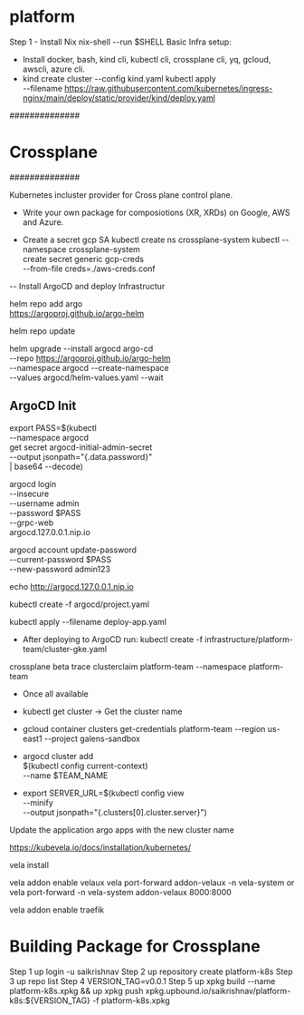 # platform

Step 1 - Install Nix
nix-shell --run $SHELL
Basic Infra setup:
- Install docker, bash, kind cli, kubectl cli, crossplane cli, yq, gcloud, awscli, azure cli.
- kind create cluster --config kind.yaml
kubectl apply \
    --filename https://raw.githubusercontent.com/kubernetes/ingress-nginx/main/deploy/static/provider/kind/deploy.yaml

##############
# Crossplane #
##############

Kubernetes incluster provider for Cross plane control plane. 

- Write your own package for composiotions (XR, XRDs) on Google, AWS and Azure.

- Create a secret gcp SA 
kubectl create ns crossplane-system
kubectl --namespace crossplane-system \
    create secret generic gcp-creds \
    --from-file creds=./aws-creds.conf



-- Install ArgoCD and deploy Infrastructur

helm repo add argo \
    https://argoproj.github.io/argo-helm

helm repo update

helm upgrade --install argocd argo-cd \
    --repo https://argoproj.github.io/argo-helm \
    --namespace argocd --create-namespace \
    --values argocd/helm-values.yaml --wait

## ArgoCD Init
export PASS=$(kubectl \
    --namespace argocd \
    get secret argocd-initial-admin-secret \
    --output jsonpath="{.data.password}" \
    | base64 --decode)

argocd login \
    --insecure \
    --username admin \
    --password $PASS \
    --grpc-web \
    argocd.127.0.0.1.nip.io

argocd account update-password \
    --current-password $PASS \
    --new-password admin123

echo http://argocd.127.0.0.1.nip.io

kubectl create -f argocd/project.yaml

kubectl apply --filename deploy-app.yaml

- After deploying to ArgoCD
run:
kubectl create -f infrastructure/platform-team/cluster-gke.yaml

crossplane beta trace clusterclaim platform-team --namespace platform-team

- Once all available
* kubectl get cluster -> Get the cluster name
* gcloud container clusters get-credentials platform-team --region us-east1 --project galens-sandbox

* argocd cluster add \
    $(kubectl config current-context) \
    --name $TEAM_NAME

* export SERVER_URL=$(kubectl config view \
    --minify \
    --output jsonpath="{.clusters[0].cluster.server}")

Update the application argo apps with the new cluster name

https://kubevela.io/docs/installation/kubernetes/

vela install

vela addon enable velaux
vela port-forward addon-velaux -n vela-system
or
vela port-forward -n vela-system addon-velaux 8000:8000

vela addon enable traefik



# Building Package for Crossplane

Step 1 up login -u saikrishnav 
Step 2 up repository create platform-k8s
Step 3 up repo list
Step 4 VERSION_TAG=v0.0.1
Step 5 up xpkg build --name platform-k8s.xpkg && up xpkg push xpkg.upbound.io/saikrishnav/platform-k8s:${VERSION_TAG} -f platform-k8s.xpkg